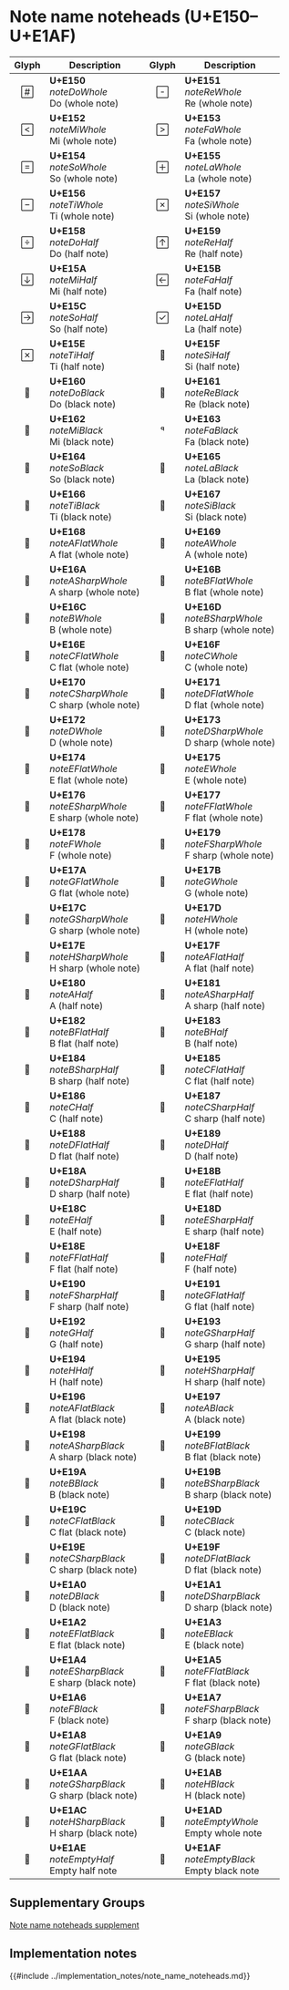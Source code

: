 Note name noteheads (U+E150–U+E1AF)
===================================

| **Glyph** | **Description** | **Glyph** | **Description**
| :-------: | --------------- | :-------: | ---------------
|<span class="bravura_large">&#xe150;</span> | **U+E150**<br/>*noteDoWhole*<br/>Do (whole note) | <span class="bravura_large">&#xe151;</span> | **U+E151**<br/>*noteReWhole*<br/>Re (whole note)
|<span class="bravura_large">&#xe152;</span> | **U+E152**<br/>*noteMiWhole*<br/>Mi (whole note) | <span class="bravura_large">&#xe153;</span> | **U+E153**<br/>*noteFaWhole*<br/>Fa (whole note)
|<span class="bravura_large">&#xe154;</span> | **U+E154**<br/>*noteSoWhole*<br/>So (whole note) | <span class="bravura_large">&#xe155;</span> | **U+E155**<br/>*noteLaWhole*<br/>La (whole note)
|<span class="bravura_large">&#xe156;</span> | **U+E156**<br/>*noteTiWhole*<br/>Ti (whole note) | <span class="bravura_large">&#xe157;</span> | **U+E157**<br/>*noteSiWhole*<br/>Si (whole note)
|<span class="bravura_large">&#xe158;</span> | **U+E158**<br/>*noteDoHalf*<br/>Do (half note) | <span class="bravura_large">&#xe159;</span> | **U+E159**<br/>*noteReHalf*<br/>Re (half note)
|<span class="bravura_large">&#xe15a;</span> | **U+E15A**<br/>*noteMiHalf*<br/>Mi (half note) | <span class="bravura_large">&#xe15b;</span> | **U+E15B**<br/>*noteFaHalf*<br/>Fa (half note)
|<span class="bravura_large">&#xe15c;</span> | **U+E15C**<br/>*noteSoHalf*<br/>So (half note) | <span class="bravura_large">&#xe15d;</span> | **U+E15D**<br/>*noteLaHalf*<br/>La (half note)
|<span class="bravura_large">&#xe15e;</span> | **U+E15E**<br/>*noteTiHalf*<br/>Ti (half note) | <span class="bravura_large">&#xe15f;</span> | **U+E15F**<br/>*noteSiHalf*<br/>Si (half note)
|<span class="bravura_large">&#xe160;</span> | **U+E160**<br/>*noteDoBlack*<br/>Do (black note) | <span class="bravura_large">&#xe161;</span> | **U+E161**<br/>*noteReBlack*<br/>Re (black note)
|<span class="bravura_large">&#xe162;</span> | **U+E162**<br/>*noteMiBlack*<br/>Mi (black note) | <span class="bravura_large">&#xe163;</span> | **U+E163**<br/>*noteFaBlack*<br/>Fa (black note)
|<span class="bravura_large">&#xe164;</span> | **U+E164**<br/>*noteSoBlack*<br/>So (black note) | <span class="bravura_large">&#xe165;</span> | **U+E165**<br/>*noteLaBlack*<br/>La (black note)
|<span class="bravura_large">&#xe166;</span> | **U+E166**<br/>*noteTiBlack*<br/>Ti (black note) | <span class="bravura_large">&#xe167;</span> | **U+E167**<br/>*noteSiBlack*<br/>Si (black note)
|<span class="bravura_large">&#xe168;</span> | **U+E168**<br/>*noteAFlatWhole*<br/>A flat (whole note) | <span class="bravura_large">&#xe169;</span> | **U+E169**<br/>*noteAWhole*<br/>A (whole note)
|<span class="bravura_large">&#xe16a;</span> | **U+E16A**<br/>*noteASharpWhole*<br/>A sharp (whole note) | <span class="bravura_large">&#xe16b;</span> | **U+E16B**<br/>*noteBFlatWhole*<br/>B flat (whole note)
|<span class="bravura_large">&#xe16c;</span> | **U+E16C**<br/>*noteBWhole*<br/>B (whole note) | <span class="bravura_large">&#xe16d;</span> | **U+E16D**<br/>*noteBSharpWhole*<br/>B sharp (whole note)
|<span class="bravura_large">&#xe16e;</span> | **U+E16E**<br/>*noteCFlatWhole*<br/>C flat (whole note) | <span class="bravura_large">&#xe16f;</span> | **U+E16F**<br/>*noteCWhole*<br/>C (whole note)
|<span class="bravura_large">&#xe170;</span> | **U+E170**<br/>*noteCSharpWhole*<br/>C sharp (whole note) | <span class="bravura_large">&#xe171;</span> | **U+E171**<br/>*noteDFlatWhole*<br/>D flat (whole note)
|<span class="bravura_large">&#xe172;</span> | **U+E172**<br/>*noteDWhole*<br/>D (whole note) | <span class="bravura_large">&#xe173;</span> | **U+E173**<br/>*noteDSharpWhole*<br/>D sharp (whole note)
|<span class="bravura_large">&#xe174;</span> | **U+E174**<br/>*noteEFlatWhole*<br/>E flat (whole note) | <span class="bravura_large">&#xe175;</span> | **U+E175**<br/>*noteEWhole*<br/>E (whole note)
|<span class="bravura_large">&#xe176;</span> | **U+E176**<br/>*noteESharpWhole*<br/>E sharp (whole note) | <span class="bravura_large">&#xe177;</span> | **U+E177**<br/>*noteFFlatWhole*<br/>F flat (whole note)
|<span class="bravura_large">&#xe178;</span> | **U+E178**<br/>*noteFWhole*<br/>F (whole note) | <span class="bravura_large">&#xe179;</span> | **U+E179**<br/>*noteFSharpWhole*<br/>F sharp (whole note)
|<span class="bravura_large">&#xe17a;</span> | **U+E17A**<br/>*noteGFlatWhole*<br/>G flat (whole note) | <span class="bravura_large">&#xe17b;</span> | **U+E17B**<br/>*noteGWhole*<br/>G (whole note)
|<span class="bravura_large">&#xe17c;</span> | **U+E17C**<br/>*noteGSharpWhole*<br/>G sharp (whole note) | <span class="bravura_large">&#xe17d;</span> | **U+E17D**<br/>*noteHWhole*<br/>H (whole note)
|<span class="bravura_large">&#xe17e;</span> | **U+E17E**<br/>*noteHSharpWhole*<br/>H sharp (whole note) | <span class="bravura_large">&#xe17f;</span> | **U+E17F**<br/>*noteAFlatHalf*<br/>A flat (half note)
|<span class="bravura_large">&#xe180;</span> | **U+E180**<br/>*noteAHalf*<br/>A (half note) | <span class="bravura_large">&#xe181;</span> | **U+E181**<br/>*noteASharpHalf*<br/>A sharp (half note)
|<span class="bravura_large">&#xe182;</span> | **U+E182**<br/>*noteBFlatHalf*<br/>B flat (half note) | <span class="bravura_large">&#xe183;</span> | **U+E183**<br/>*noteBHalf*<br/>B (half note)
|<span class="bravura_large">&#xe184;</span> | **U+E184**<br/>*noteBSharpHalf*<br/>B sharp (half note) | <span class="bravura_large">&#xe185;</span> | **U+E185**<br/>*noteCFlatHalf*<br/>C flat (half note)
|<span class="bravura_large">&#xe186;</span> | **U+E186**<br/>*noteCHalf*<br/>C (half note) | <span class="bravura_large">&#xe187;</span> | **U+E187**<br/>*noteCSharpHalf*<br/>C sharp (half note)
|<span class="bravura_large">&#xe188;</span> | **U+E188**<br/>*noteDFlatHalf*<br/>D flat (half note) | <span class="bravura_large">&#xe189;</span> | **U+E189**<br/>*noteDHalf*<br/>D (half note)
|<span class="bravura_large">&#xe18a;</span> | **U+E18A**<br/>*noteDSharpHalf*<br/>D sharp (half note) | <span class="bravura_large">&#xe18b;</span> | **U+E18B**<br/>*noteEFlatHalf*<br/>E flat (half note)
|<span class="bravura_large">&#xe18c;</span> | **U+E18C**<br/>*noteEHalf*<br/>E (half note) | <span class="bravura_large">&#xe18d;</span> | **U+E18D**<br/>*noteESharpHalf*<br/>E sharp (half note)
|<span class="bravura_large">&#xe18e;</span> | **U+E18E**<br/>*noteFFlatHalf*<br/>F flat (half note) | <span class="bravura_large">&#xe18f;</span> | **U+E18F**<br/>*noteFHalf*<br/>F (half note)
|<span class="bravura_large">&#xe190;</span> | **U+E190**<br/>*noteFSharpHalf*<br/>F sharp (half note) | <span class="bravura_large">&#xe191;</span> | **U+E191**<br/>*noteGFlatHalf*<br/>G flat (half note)
|<span class="bravura_large">&#xe192;</span> | **U+E192**<br/>*noteGHalf*<br/>G (half note) | <span class="bravura_large">&#xe193;</span> | **U+E193**<br/>*noteGSharpHalf*<br/>G sharp (half note)
|<span class="bravura_large">&#xe194;</span> | **U+E194**<br/>*noteHHalf*<br/>H (half note) | <span class="bravura_large">&#xe195;</span> | **U+E195**<br/>*noteHSharpHalf*<br/>H sharp (half note)
|<span class="bravura_large">&#xe196;</span> | **U+E196**<br/>*noteAFlatBlack*<br/>A flat (black note) | <span class="bravura_large">&#xe197;</span> | **U+E197**<br/>*noteABlack*<br/>A (black note)
|<span class="bravura_large">&#xe198;</span> | **U+E198**<br/>*noteASharpBlack*<br/>A sharp (black note) | <span class="bravura_large">&#xe199;</span> | **U+E199**<br/>*noteBFlatBlack*<br/>B flat (black note)
|<span class="bravura_large">&#xe19a;</span> | **U+E19A**<br/>*noteBBlack*<br/>B (black note) | <span class="bravura_large">&#xe19b;</span> | **U+E19B**<br/>*noteBSharpBlack*<br/>B sharp (black note)
|<span class="bravura_large">&#xe19c;</span> | **U+E19C**<br/>*noteCFlatBlack*<br/>C flat (black note) | <span class="bravura_large">&#xe19d;</span> | **U+E19D**<br/>*noteCBlack*<br/>C (black note)
|<span class="bravura_large">&#xe19e;</span> | **U+E19E**<br/>*noteCSharpBlack*<br/>C sharp (black note) | <span class="bravura_large">&#xe19f;</span> | **U+E19F**<br/>*noteDFlatBlack*<br/>D flat (black note)
|<span class="bravura_large">&#xe1a0;</span> | **U+E1A0**<br/>*noteDBlack*<br/>D (black note) | <span class="bravura_large">&#xe1a1;</span> | **U+E1A1**<br/>*noteDSharpBlack*<br/>D sharp (black note)
|<span class="bravura_large">&#xe1a2;</span> | **U+E1A2**<br/>*noteEFlatBlack*<br/>E flat (black note) | <span class="bravura_large">&#xe1a3;</span> | **U+E1A3**<br/>*noteEBlack*<br/>E (black note)
|<span class="bravura_large">&#xe1a4;</span> | **U+E1A4**<br/>*noteESharpBlack*<br/>E sharp (black note) | <span class="bravura_large">&#xe1a5;</span> | **U+E1A5**<br/>*noteFFlatBlack*<br/>F flat (black note)
|<span class="bravura_large">&#xe1a6;</span> | **U+E1A6**<br/>*noteFBlack*<br/>F (black note) | <span class="bravura_large">&#xe1a7;</span> | **U+E1A7**<br/>*noteFSharpBlack*<br/>F sharp (black note)
|<span class="bravura_large">&#xe1a8;</span> | **U+E1A8**<br/>*noteGFlatBlack*<br/>G flat (black note) | <span class="bravura_large">&#xe1a9;</span> | **U+E1A9**<br/>*noteGBlack*<br/>G (black note)
|<span class="bravura_large">&#xe1aa;</span> | **U+E1AA**<br/>*noteGSharpBlack*<br/>G sharp (black note) | <span class="bravura_large">&#xe1ab;</span> | **U+E1AB**<br/>*noteHBlack*<br/>H (black note)
|<span class="bravura_large">&#xe1ac;</span> | **U+E1AC**<br/>*noteHSharpBlack*<br/>H sharp (black note) | <span class="bravura_large">&#xe1ad;</span> | **U+E1AD**<br/>*noteEmptyWhole*<br/>Empty whole note
|<span class="bravura_large">&#xe1ae;</span> | **U+E1AE**<br/>*noteEmptyHalf*<br/>Empty half note | <span class="bravura_large">&#xe1af;</span> | **U+E1AF**<br/>*noteEmptyBlack*<br/>Empty black note

Supplementary Groups
---------------------
[Note name noteheads supplement](note-name-noteheads-supplement.md)

Implementation notes
---------------------

{{#include ../implementation_notes/note_name_noteheads.md}}